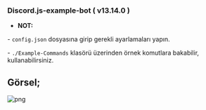 <h3>
Discord.js-example-bot ( v13.14.0 )
</h3>

- **NOT:**

\- `config.json` dosyasına girip gerekli ayarlamaları yapın.

\- `./Example-Commands` klasörü üzerinden örnek komutlara bakabilir, kullanabilirsiniz.

## Görsel;
![png](https://cdn.discordapp.com/attachments/1072603958729789523/1089966208968822936/Screenshot_20230327_203606_Termux.jpg)

